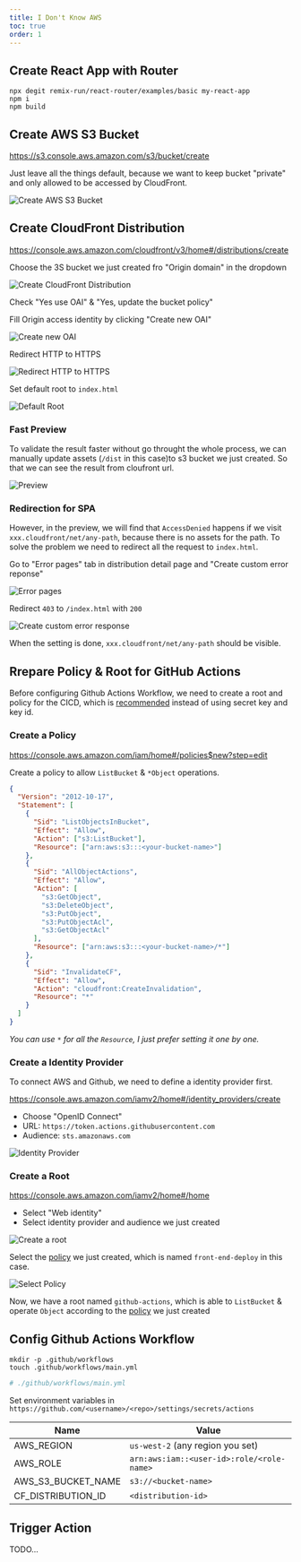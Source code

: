 ```yaml
---
title: I Don't Know AWS
toc: true
order: 1
---
```


## Create React App with Router

```
npx degit remix-run/react-router/examples/basic my-react-app
npm i
npm build
```

## Create AWS S3 Bucket

https://s3.console.aws.amazon.com/s3/bucket/create

Just leave all the things default, because we want to keep bucket "private" and only allowed to be accessed by CloudFront.

![Create AWS S3 Bucket](./docs/create-bucket.png)

## Create CloudFront Distribution

https://console.aws.amazon.com/cloudfront/v3/home#/distributions/create

Choose the 3S bucket we just created fro "Origin domain" in the dropdown

![Create CloudFront Distribution](./docs/create-cloudfront-distribution.png)

Check "Yes use OAI" & "Yes, update the bucket policy"

Fill Origin access identity by clicking "Create new OAI"

![Create new OAI](./docs/create-cloudfront-distribution-oai.png)

Redirect HTTP to HTTPS

![Redirect HTTP to HTTPS](./docs/create-cloudfront-distribution-https.png)

Set default root to `index.html`

![Default Root](./docs/create-cloudfront-distribution-root.png)

### Fast Preview

To validate the result faster without go throught the whole process, we can manually update assets (`/dist` in this case)to s3 bucket we just created. So that we can see the result from cloufront url.

![Preview](./docs/preview.png)

### Redirection for SPA

However, in the preview, we will find that `AccessDenied` happens if we visit `xxx.cloudfront/net/any-path`, because there is no assets for the path. To solve the problem we need to redirect all the request to `index.html`.

Go to "Error pages" tab in distribution detail page and "Create custom error reponse"

![Error pages](./docs/distribution-error-pages-tab.png)

Redirect `403` to `/index.html` with `200`

![Create custom error response](./docs/distribuion-error-response.png)

When the setting is done, `xxx.cloudfront/net/any-path` should be visible.

## Rrepare Policy & Root for GitHub Actions

Before configuring Github Actions Workflow, we need to create a root and policy for the CICD, which is [recommended](https://github.com/aws-actions/configure-aws-credentials#assuming-a-role) instead of using secret key and key id.

### Create a Policy

https://console.aws.amazon.com/iam/home#/policies$new?step=edit

Create a policy to allow `ListBucket` & `*Object` operations.

```json
{
  "Version": "2012-10-17",
  "Statement": [
    {
      "Sid": "ListObjectsInBucket",
      "Effect": "Allow",
      "Action": ["s3:ListBucket"],
      "Resource": ["arn:aws:s3:::<your-bucket-name>"]
    },
    {
      "Sid": "AllObjectActions",
      "Effect": "Allow",
      "Action": [
        "s3:GetObject",
        "s3:DeleteObject",
        "s3:PutObject",
        "s3:PutObjectAcl",
        "s3:GetObjectAcl"
      ],
      "Resource": ["arn:aws:s3:::<your-bucket-name>/*"]
    },
    {
      "Sid": "InvalidateCF",
      "Effect": "Allow",
      "Action": "cloudfront:CreateInvalidation",
      "Resource": "*"
    }
  ]
}
```

_You can use `*` for all the `Resource`, I just prefer setting it one by one._

### Create a Identity Provider

To connect AWS and Github, we need to define a identity provider first.

https://console.aws.amazon.com/iamv2/home#/identity_providers/create

- Choose "OpenID Connect"
- URL: `https://token.actions.githubusercontent.com`
- Audience: `sts.amazonaws.com`

![Identity Provider](./docs/identity-provider.png)

### Create a Root

https://console.aws.amazon.com/iamv2/home#/home

- Select "Web identity"
- Select identity provider and audience we just created

![Create a root](./docs/create-root.png)

Select the [policy](#create-a-policy) we just created, which is named `front-end-deploy` in this case.

![Select Policy](./docs/create-root-select-policy.png)

Now, we have a root named `github-actions`, which is able to `ListBucket` & operate `Object` according to the [policy](#create-a-policy) we just created

## Config Github Actions Workflow

```
mkdir -p .github/workflows
touch .github/workflows/main.yml
```

```yml
# ./github/workflows/main.yml
```

Set environment variables in `https://github.com/<username>/<repo>/settings/secrets/actions`

| Name               | Value                                     |
| ------------------ | ----------------------------------------- |
| AWS_REGION         | `us-west-2` (any region you set)          |
| AWS_ROLE           | `arn:aws:iam::<user-id>:role/<role-name>` |
| AWS_S3_BUCKET_NAME | `s3://<bucket-name>`                      |
| CF_DISTRIBUTION_ID | `<distribution-id>`                       |

## Trigger Action

TODO...
